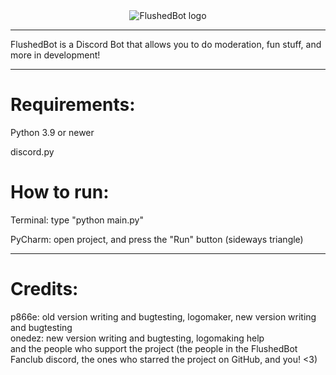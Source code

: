 <div style="text-align:center"><img src="http://gaykoyfish.xp3.biz/files/bot-transparent.png" title="FlushedBot logo"/></div>
<hr>
<p>FlushedBot is a Discord Bot that allows you to do moderation, fun stuff, and more in development!</p>
<hr>
<h1>Requirements:</h1>
<p>Python 3.9 or newer</p>
<p>discord.py</p>
<h1>How to run:</h1>
<p>Terminal: type "python main.py"</p>
<p>PyCharm: open project, and press the "Run" button (sideways triangle)</p>
<hr>
<h1>Credits:</h1>
<p>p866e: old version writing and bugtesting, logomaker, new version writing and bugtesting<br />
onedez: new version writing and bugtesting, logomaking help
<br />and the people who support the project (the people in the FlushedBot Fanclub discord, the ones who starred the project on GitHub, and you! <3)</p>